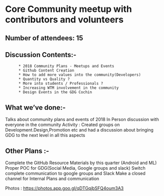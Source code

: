 # Core Community meetup with contributors and volunteers

## Number of attendees: 15

## Discussion Contents:-
          * 2018 Community Plans - Meetups and Events
          * Github Content Creation
          * How to add more values into the community(Developers)
          * Quantity vs Quality ?
          * More into students / Professionals ?
          * Increasing WTM involvement in the community
          * Design Events in the GDG Cochin 

## What we’ve done:-
Talks about community plans and events of 2018 
In Person discussion with everyone in the community
Activity : Created groups on Development.Design,Promotion etc and had a discussion about bringing GDG to the next level in all this aspects

## Other Plans :-
Complete the GitHub Resource Materials by this quarter (Android and ML)
Proper POC for GDG(Social Media, Google groups and slack)
Switch complete communication to google groups and Slack
Make a closed channel for Internal Plans and communication

Photos : https://photos.app.goo.gl/qDTGqjbSFQ4oum3A3


